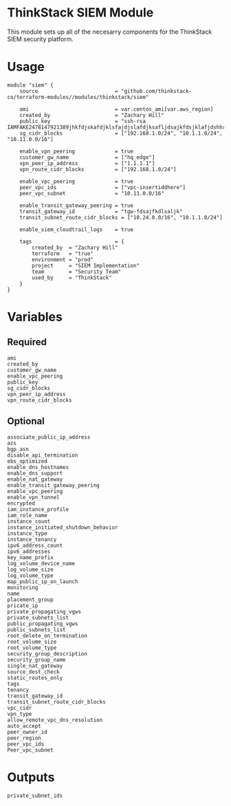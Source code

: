 ThinkStack SIEM Module
=====================================

This module sets up all of the necesarry components for the ThinkStack SIEM security platform.

# Usage
    module "siem" {
        source                         = "github.com/thinkstack-co/terraform-modules//modules/thinkstack/siem"

        ami                            = var.centos_ami[var.aws_region]
        created_by                     = "Zachary Hill"
        public_key                     = "ssh-rsa IAMFAKE2478147921389jhkfdjskafdjklsfajdjslafdjksafljdsajkfdsjklafjdshhr32bn=="
        sg_cidr_blocks                 = ["192.168.1.0/24", "10.1.1.0/24", "10.11.0.0/16"]

        enable_vpn_peering             = true
        customer_gw_name               = ["hq_edge"]
        vpn_peer_ip_address            = ["1.1.1.1"]
        vpn_route_cidr_blocks          = ["192.168.1.0/24"]

        enable_vpc_peering             = true
        peer_vpc_ids                   = ["vpc-insertiddhere"]
        peer_vpc_subnet                = "10.11.0.0/16"

        enable_transit_gateway_peering = true
        transit_gateway_id             = "tgw-fdsajfkdlsaljk"
        transit_subnet_route_cidr_blocks = ["10.24.0.0/16", "10.1.1.0/24"]

        enable_siem_cloudtrail_logs    = true

        tags                           = {
            created_by  = "Zachary Hill"
            terraform   = "true"
            environment = "prod"
            project     = "SIEM Implementation"
            team        = "Security Team"
            used_by     = "ThinkStack"
        }
    }

# Variables
## Required
    ami
    created_by
    customer_gw_name
    enable_vpc_peering
    public_key
    sg_cidr_blocks
    vpn_peer_ip_address
    vpn_route_cidr_blocks

## Optional
    associate_public_ip_address
    azs
    bgp_asn
    disable_api_termination
    ebs_optimized
    enable_dns_hostnames
    enable_dns_support
    enable_nat_gateway
    enable_transit_gateway_peering
    enable_vpc_peering
    enable_vpn_tunnel
    encrypted
    iam_instance_profile
    iam_role_name
    instance_count
    instance_initiated_shutdown_behavior
    instance_type
    instance_tenancy
    ipv6_address_count
    ipv6_addresses
    key_name_prefix
    log_volume_device_name
    log_volume_size
    log_volume_type
    map_public_ip_on_launch
    monitoring
    name
    placement_group
    pricate_ip
    private_propagating_vgws
    private_subnets_list
    public_propagating_vgws
    public_subnets_list
    root_delete_on_termination
    root_volume_size
    root_volume_type
    security_group_description
    security_group_name
    single_nat_gateway
    source_dest_check
    static_routes_only
    tags
    tenancy
    transit_gateway_id
    transit_subnet_route_cidr_blocks
    vpc_cidr
    vpn_type
    allow_remote_vpc_dns_resolution
    auto_accept
    peer_owner_id
    peer_region
    peer_vpc_ids
    Peer_vpc_subnet

# Outputs
    private_subnet_ids
